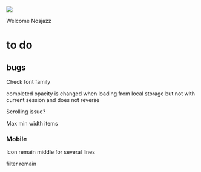 <img src="https://codeinstitute.s3.amazonaws.com/fullstack/ci_logo_small.png" style="margin: 0;">

Welcome Nosjazz

# to do

## bugs

Check font family

completed opacity is changed when loading from local storage but not with current session and does not reverse

Scrolling issue?

Max min width items

### Mobile
Icon remain middle for several lines

filter remain

